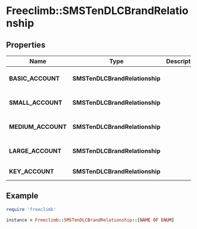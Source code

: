 # Freeclimb::SMSTenDLCBrandRelationship

## Properties

| Name | Type | Description | Notes |
| ---- | ---- | ----------- | ----- |
| **BASIC_ACCOUNT** | **SMSTenDLCBrandRelationship** |  | Represented in Ruby as "BASIC_ACCOUNT" |
| **SMALL_ACCOUNT** | **SMSTenDLCBrandRelationship** |  | Represented in Ruby as "SMALL_ACCOUNT" |
| **MEDIUM_ACCOUNT** | **SMSTenDLCBrandRelationship** |  | Represented in Ruby as "MEDIUM_ACCOUNT" |
| **LARGE_ACCOUNT** | **SMSTenDLCBrandRelationship** |  | Represented in Ruby as "LARGE_ACCOUNT" |
| **KEY_ACCOUNT** | **SMSTenDLCBrandRelationship** |  | Represented in Ruby as "KEY_ACCOUNT" |

## Example

```ruby
require 'freeclimb'

instance = Freeclimb::SMSTenDLCBrandRelationship::[NAME OF ENUM]
```


